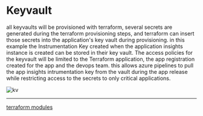# Keyvault

all keyvaults will be provisioned with terraform, several secrets are generated during the terraform provisioning steps, and terraform can insert those secrets into the application's key vault during provisioning. in this example the Instrumentation Key created when the application insights instance is created can be stored in their key vault. The access policies for the keyvault will be limited to the Terraform application, the app registration created for the app and the devops team. 
this allows azure pipelines to pull the app insights intrumentation key from the vault during the app release while restricting access to the secrets to only critical applications. 

![kv](https://stdsoinventory0001.blob.core.windows.net/mdwikiimages/kv_access.png)

---
[terraform modules](tfmodules.md)